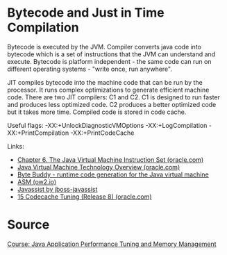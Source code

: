 
# Bytecode and Just in Time Compilation

Bytecode is executed by the JVM. Compiler converts java code into bytecode which is a set of instructions that the JVM can understand and execute. Bytecode is platform independent - the same code can run on different operating systems - "write once, run anywhere". 

JIT compiles bytecode into the machine code that can be run by the processor. It runs complex optimizations to generate efficient machine code. There are two JIT compilers: C1 and C2. C1 is designed to run faster and produces less optimized code. C2 produces a better optimized code but it takes more time. Compiled code is stored in code cache.

Useful flags:
-XX:+UnlockDiagnosticVMOptions
-XX:+LogCompilation
-XX:+PrintCompilation
-XX:+PrintCodeCache

Links:
- [Chapter 6. The Java Virtual Machine Instruction Set (oracle.com)](https://docs.oracle.com/javase/specs/jvms/se11/html/jvms-6.html)
- [Java Virtual Machine Technology Overview (oracle.com)](https://docs.oracle.com/en/java/javase/21/vm/java-virtual-machine-technology-overview.html#GUID-982B244A-9B01-479A-8651-CB6475019281)
- [Byte Buddy - runtime code generation for the Java virtual machine](https://bytebuddy.net/#/)
- [ASM (ow2.io)](https://asm.ow2.io/)
- [Javassist by jboss-javassist](https://www.javassist.org/)
- [15 Codecache Tuning (Release 8) (oracle.com)](https://docs.oracle.com/javase/8/embedded/develop-apps-platforms/codecache.htm)

# Source
[Course: Java Application Performance Tuning and Memory Management](https://eylearning.udemy.com/course/java-application-performance-and-memory-management/learn/lecture/14402490#overview)